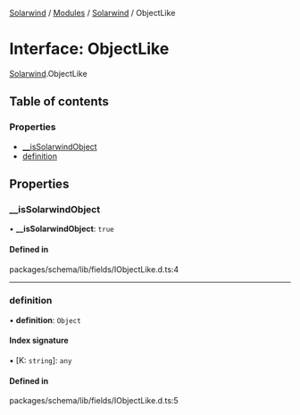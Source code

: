 [Solarwind](../README.md) / [Modules](../modules.md) / [Solarwind](../modules/Solarwind.md) / ObjectLike

# Interface: ObjectLike

[Solarwind](../modules/Solarwind.md).ObjectLike

## Table of contents

### Properties

- [\_\_isSolarwindObject](Solarwind.ObjectLike.md#__issolarwindobject)
- [definition](Solarwind.ObjectLike.md#definition)

## Properties

### \_\_isSolarwindObject

• **\_\_isSolarwindObject**: ``true``

#### Defined in

packages/schema/lib/fields/IObjectLike.d.ts:4

___

### definition

• **definition**: `Object`

#### Index signature

▪ [K: `string`]: `any`

#### Defined in

packages/schema/lib/fields/IObjectLike.d.ts:5
